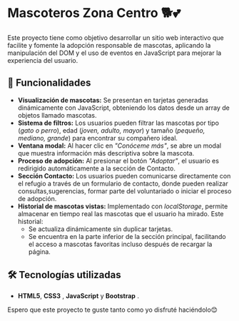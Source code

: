 # Mascoteros Zona Centro 🐕💕

Este proyecto tiene como objetivo desarrollar un sitio web interactivo que facilite y fomente la adopción responsable de mascotas, aplicando la manipulación del DOM y el uso de eventos en JavaScript para mejorar la experiencia del usuario.

## 🐾 Funcionalidades

- **Visualización de mascotas:** Se presentan en tarjetas generadas dinámicamente con JavaScript, obteniendo los datos desde un array de objetos llamado mascotas.
- **Sistema de filtros:** Los usuarios pueden filtrar las mascotas por tipo (*gato o perro*), edad (*joven, adulto, mayor*) y tamaño (*pequeño, mediano, grande*) para encontrar su compañero ideal.
- **Ventana modal:** Al hacer clic en *"Conóceme más"*, se abre un modal que muestra información más descriptiva sobre la mascota.
- **Proceso de adopción:** Al presionar el botón *"Adoptar"*, el usuario es redirigido automáticamente a la sección de Contacto.
- **Sección Contacto:** Los usuarios pueden comunicarse directamente con el refugio a través de un formulario de contacto, donde pueden realizar consultas,sugerencias, formar parte del voluntariado o iniciar el proceso de adopción.
- **Historial de mascotas vistas:** Implementado con *localStorage*, permite almacenar en tiempo real las mascotas que el usuario ha mirado. Este historial:
  - Se actualiza dinámicamente sin duplicar tarjetas.
  - Se encuentra en la parte inferior de la sección principal, facilitando el acceso a mascotas favoritas incluso después de recargar la página.

## 🛠️ Tecnologías utilizadas

- **HTML5**, **CSS3** , **JavaScript** y **Bootstrap** .


Espero que este proyecto te guste tanto como yo disfruté haciéndolo😊
